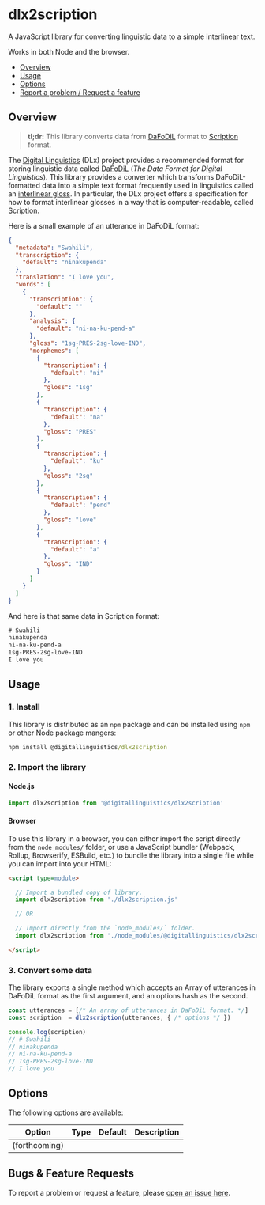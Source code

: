 # dlx2scription

A JavaScript library for converting linguistic data to a simple interlinear text.

Works in both Node and the browser.

- [Overview](#overview)
- [Usage](#usage)
- [Options](#options)
- [Report a problem / Request a feature][issues]

## Overview

> **tl;dr:** This library converts data from [DaFoDiL] format to [Scription] format.

The [Digital Linguistics] (DLx) project provides a recommended format for storing linguistic data called <abbr>[DaFoDiL]</abbr> (<dfn>The Data Format for Digital Linguistics</dfn>). This library provides a converter which transforms DaFoDiL-formatted data into a simple text format frequently used in linguistics called an [interlinear gloss][Leipzig]. In particular, the DLx project offers a specification for how to format interlinear glosses in a way that is computer-readable, called [Scription].

Here is a small example of an utterance in DaFoDiL format:

```json
{
  "metadata": "Swahili",
  "transcription": {
    "default": "ninakupenda"
  },
  "translation": "I love you",
  "words": [
    {
      "transcription": {
        "default": ""
      },
      "analysis": {
        "default": "ni-na-ku-pend-a"
      },
      "gloss": "1sg-PRES-2sg-love-IND",
      "morphemes": [
        {
          "transcription": {
            "default": "ni"
          },
          "gloss": "1sg"
        },
        {
          "transcription": {
            "default": "na"
          },
          "gloss": "PRES"
        },
        {
          "transcription": {
            "default": "ku"
          },
          "gloss": "2sg"
        },
        {
          "transcription": {
            "default": "pend"
          },
          "gloss": "love"
        },
        {
          "transcription": {
            "default": "a"
          },
          "gloss": "IND"
        }
      ]
    }
  ]
}
```

And here is that same data in Scription format:

```txt
# Swahili
ninakupenda
ni-na-ku-pend-a
1sg-PRES-2sg-love-IND
I love you
```

## Usage

### 1. Install

This library is distributed as an `npm` package and can be installed using `npm` or other Node package mangers:

```cmd
npm install @digitallinguistics/dlx2scription
```

### 2. Import the library

#### Node.js

```js
import dlx2scription from '@digitallinguistics/dlx2scription'
```

#### Browser

To use this library in a browser, you can either import the script directly from the `node_modules/` folder, or use a JavaScript bundler (Webpack, Rollup, Browserify, ESBuild, etc.) to bundle the library into a single file while you can import into your HTML:

```html
<script type=module>

  // Import a bundled copy of library.
  import dlx2scription from './dlx2scription.js'

  // OR

  // Import directly from the `node_modules/` folder.
  import dlx2scription from './node_modules/@digitallinguistics/dlx2scription/index.js'

</script>
```

### 3. Convert some data

The library exports a single method which accepts an Array of utterances in DaFoDiL format as the first argument, and an options hash as the second.

```js
const utterances = [/* An array of utterances in DaFoDiL format. */]
const scription  = dlx2scription(utterances, { /* options */ })

console.log(scription)
// # Swahili
// ninakupenda
// ni-na-ku-pend-a
// 1sg-PRES-2sg-love-IND
// I love you
```

## Options

The following options are available:

| Option        | Type | Default | Description |
| ------------- | ---- | ------- | ----------- |
| (forthcoming) |      |         |             |

## Bugs & Feature Requests

To report a problem or request a feature, please [open an issue here][issues].

<!-- LINKS -->
[Digital Linguistics]: https://github.com/digitallinguistics
[DaFoDiL]:             https://format.digitallinguistics.io
[issues]:              https://github.com/digitallinguistics/dlx2scription
[Leipzig]:             https://www.eva.mpg.de/lingua/resources/glossing-rules.php
[Scription]:           https://scription.digitallinguistics.io

